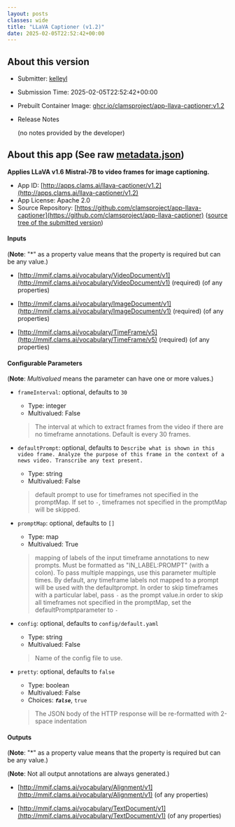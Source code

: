 ```yaml
---
layout: posts
classes: wide
title: "LLaVA Captioner (v1.2)"
date: 2025-02-05T22:52:42+00:00
---
```

## About this version

- Submitter: [kelleyl](https://github.com/kelleyl)
- Submission Time: 2025-02-05T22:52:42+00:00
- Prebuilt Container Image: [ghcr.io/clamsproject/app-llava-captioner:v1.2](https://github.com/clamsproject/app-llava-captioner/pkgs/container/app-llava-captioner/v1.2)
- Release Notes

    (no notes provided by the developer)

## About this app (See raw [metadata.json](metadata.json))

**Applies LLaVA v1.6 Mistral-7B to video frames for image captioning.**

- App ID: [http://apps.clams.ai/llava-captioner/v1.2](http://apps.clams.ai/llava-captioner/v1.2)
- App License: Apache 2.0
- Source Repository: [https://github.com/clamsproject/app-llava-captioner](https://github.com/clamsproject/app-llava-captioner) ([source tree of the submitted version](https://github.com/clamsproject/app-llava-captioner/tree/v1.2))


#### Inputs
(**Note**: "*" as a property value means that the property is required but can be any value.)

- [http://mmif.clams.ai/vocabulary/VideoDocument/v1](http://mmif.clams.ai/vocabulary/VideoDocument/v1) (required)
(of any properties)

- [http://mmif.clams.ai/vocabulary/ImageDocument/v1](http://mmif.clams.ai/vocabulary/ImageDocument/v1) (required)
(of any properties)

- [http://mmif.clams.ai/vocabulary/TimeFrame/v5](http://mmif.clams.ai/vocabulary/TimeFrame/v5) (required)
(of any properties)



#### Configurable Parameters
(**Note**: _Multivalued_ means the parameter can have one or more values.)

- `frameInterval`: optional, defaults to `30`

    - Type: integer
    - Multivalued: False


    > The interval at which to extract frames from the video if there are no timeframe annotations. Default is every 30 frames.
- `defaultPrompt`: optional, defaults to `Describe what is shown in this video frame. Analyze the purpose of this frame in the context of a news video. Transcribe any text present.`

    - Type: string
    - Multivalued: False


    > default prompt to use for timeframes not specified in the promptMap. If set to `-`, timeframes not specified in the promptMap will be skipped.
- `promptMap`: optional, defaults to `[]`

    - Type: map
    - Multivalued: True


    > mapping of labels of the input timeframe annotations to new prompts. Must be formatted as "IN_LABEL:PROMPT" (with a colon). To pass multiple mappings, use this parameter multiple times. By default, any timeframe labels not mapped to a prompt will be used with the defaultprompt. In order to skip timeframes with a particular label, pass `-` as the prompt value.in order to skip all timeframes not specified in the promptMap, set the defaultPromptparameter to `-`
- `config`: optional, defaults to `config/default.yaml`

    - Type: string
    - Multivalued: False


    > Name of the config file to use.
- `pretty`: optional, defaults to `false`

    - Type: boolean
    - Multivalued: False
    - Choices: **_`false`_**, `true`


    > The JSON body of the HTTP response will be re-formatted with 2-space indentation


#### Outputs
(**Note**: "*" as a property value means that the property is required but can be any value.)

(**Note**: Not all output annotations are always generated.)

- [http://mmif.clams.ai/vocabulary/Alignment/v1](http://mmif.clams.ai/vocabulary/Alignment/v1)
(of any properties)

- [http://mmif.clams.ai/vocabulary/TextDocument/v1](http://mmif.clams.ai/vocabulary/TextDocument/v1)
(of any properties)


